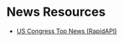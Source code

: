 # News Resources

- [US Congress Top News (RapidAPI)](https://rapidapi.com/MettaCode/api/us-congress-top-news)